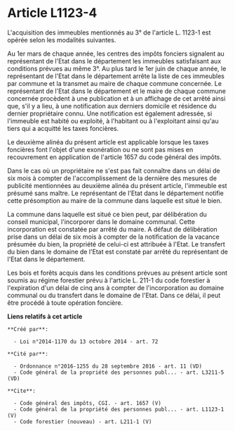 # Article L1123-4

L'acquisition des immeubles mentionnés au 3° de l'article L. 1123-1 est opérée selon les modalités suivantes. 

Au 1er mars de chaque année, les centres des impôts fonciers signalent au représentant de l'Etat dans le département les
immeubles satisfaisant aux conditions prévues au même 3°. Au plus tard le 1er juin de chaque année, le représentant de l'Etat
dans le département arrête la liste de ces immeubles par commune et la transmet au maire de chaque commune concernée. Le
représentant de l'Etat dans le département et le maire de chaque commune concernée procèdent à une publication et à un
affichage de cet arrêté ainsi que, s'il y a lieu, à une notification aux derniers domicile et résidence du dernier
propriétaire connu. Une notification est également adressée, si l'immeuble est habité ou exploité, à l'habitant ou à
l'exploitant ainsi qu'au tiers qui a acquitté les taxes foncières. 

Le deuxième alinéa du présent article est applicable lorsque les taxes foncières font l'objet d'une exonération ou ne sont
pas mises en recouvrement en application de l'article 1657 du code général des impôts. 

Dans le cas où un propriétaire ne s'est pas fait connaître dans un délai de six mois à compter de l'accomplissement de la
dernière des mesures de publicité mentionnées au deuxième alinéa du présent article, l'immeuble est présumé sans maître. Le
représentant de l'Etat dans le département notifie cette présomption au maire de la commune dans laquelle est situé le bien. 

La commune dans laquelle est situé ce bien peut, par délibération du conseil municipal, l'incorporer dans le domaine
communal. Cette incorporation est constatée par arrêté du maire. A défaut de délibération prise dans un délai de six mois à
compter de la notification de la vacance présumée du bien, la propriété de celui-ci est attribuée à l'Etat. Le transfert du
bien dans le domaine de l'Etat est constaté par arrêté du représentant de l'Etat dans le département. 

Les bois et forêts acquis dans les conditions prévues au présent article sont soumis au régime forestier prévu à l'article L.
211-1 du code forestier à l'expiration d'un délai de cinq ans à compter de l'incorporation au domaine communal ou du
transfert dans le domaine de l'Etat. Dans ce délai, il peut être procédé à toute opération foncière.

**Liens relatifs à cet article**

	**Créé par**:

	  - Loi n°2014-1170 du 13 octobre 2014 - art. 72

	**Cité par**:

	  - Ordonnance n°2016-1255 du 28 septembre 2016 - art. 11 (VD)
	  - Code général de la propriété des personnes publ... - art. L3211-5 (VD)

	**Cite**:

	  - Code général des impôts, CGI. - art. 1657 (V)
	  - Code général de la propriété des personnes publ... - art. L1123-1 (V)
	  - Code forestier (nouveau) - art. L211-1 (V)
